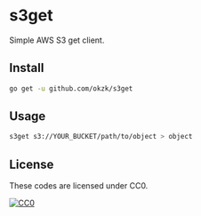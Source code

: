# s3get

Simple AWS S3 get client.

## Install

```bash
go get -u github.com/okzk/s3get
```

## Usage
```bash
s3get s3://YOUR_BUCKET/path/to/object > object
```

## License

These codes are licensed under CC0.

[![CC0](http://i.creativecommons.org/p/zero/1.0/88x31.png "CC0")](http://creativecommons.org/publicdomain/zero/1.0/deed.en)
